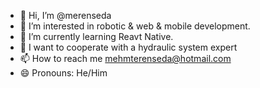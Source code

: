 - 👋 Hi, I’m @merenseda
- 👀 I’m interested in robotic & web & mobile development.
- 🌱 I’m currently learning Reavt Native.
- 💞️ I want to cooperate with a hydraulic system expert
- 📫 How to reach me mehmterenseda@hotmail.com
- 😄 Pronouns: He/Him

<!---
merenseda/merenseda is a ✨ special ✨ repository because its `README.md` (this file) appears on your GitHub profile.
You can click the Preview link to take a look at your changes.
--->

